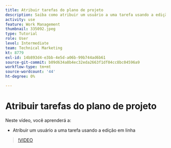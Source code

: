 ```yaml
---
title: Atribuir tarefas do plano de projeto
description: Saiba como atribuir um usuário a uma tarefa usando a edição em linha em uma [!DNL  Workfront] projeto.
activity: use
feature: Work Management
thumbnail: 335092.jpeg
type: Tutorial
role: User
level: Intermediate
team: Technical Marketing
kt: 8779
exl-id: 14b893d4-e3bb-4e5d-a06b-99b744ad6b61
source-git-commit: b09d634a8b4ec32eda2663f1df04cc8bc04596a9
workflow-type: tm+mt
source-wordcount: '44'
ht-degree: 0%

---
```


# Atribuir tarefas do plano de projeto

Neste vídeo, você aprenderá a:

* Atribuir um usuário a uma tarefa usando a edição em linha

>[!VIDEO](https://video.tv.adobe.com/v/335092/?quality=12)

<!---
learn more urls:
Notifications: Information about work assigned to me
Assign tasks
Personal time overview
Make smart assignments
Modify multiple user assignments in a task list
--->
